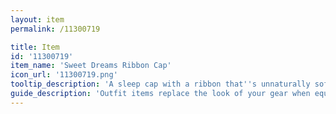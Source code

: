 ```yaml
---
layout: item
permalink: /11300719

title: Item
id: '11300719'
item_name: 'Sweet Dreams Ribbon Cap'
icon_url: '11300719.png'
tooltip_description: 'A sleep cap with a ribbon that''s unnaturally soft to the touch.'
guide_description: 'Outfit items replace the look of your gear when equipped.'
---
```


